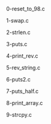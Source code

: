 0-reset_to_98.c

1-swap.c

2-strlen.c

3-puts.c

4-print_rev.c

5-rev_string.c

6-puts2.c

7-puts_half.c

8-print_array.c

9-strcpy.c
